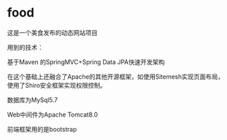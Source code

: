 # food
这是一个美食发布的动态网站项目


用到的技术：

基于Maven 的SpringMVC+Spring Data JPA快速开发架构

在这个基础上还融合了Apache的其他开源框架，如使用Sitemesh实现页面布局，使用了Shiro安全框架实现权限控制。

数据库为MySql5.7

Web中间件为Apache Tomcat8.0

前端框架用的是bootstrap
